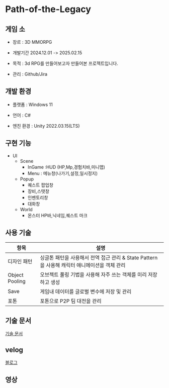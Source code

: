 # Path-of-the-Legacy

## 게임 소
- 장르 : 3D MMORPG

- 개발기간 2024.12.01 -> 2025.02.15

- 목적  : 3d RPG를 만들어보고자 만들어본 프로젝트입니다.
  
- 관리 : Github/Jira

## 개발 환경
- 플랫폼 : Windows 11

- 언어 : C#

- 엔진 환경 : Unity 2022.03.15(LTS)

## 구현 기능
* UI
  * Scene
      * InGame :HUD (HP,Mp,경험치바,미니맵)
      * Menu : 메뉴창(나가기,설정,일시정지)
  * Popup
      * 퀘스트 팝업창
      * 장비,스탯창
      * 인벤토리창
      * 대화창
  * World
      * 몬스터 HP바,닉네임,퀘스트 마크


## 사용 기술

| 항목 | 설명 |
| ------------ | ------------- |
| 디자인 패턴 | 싱글톤 패턴을 사용해서 전역 접근 관리 & State Pattern을 사용해 캐릭터 애니메이션을 객체 관리|
| Object Pooling | 오브젝트 풀링 기법을 사용해 자주 쓰는 객체를 미리 저장하고 생성 |
| Save | 게임내 데이터를 글로벌 변수에 저장 및 관리 |
| 포톤| 포톤으로 P2P 팀 대전을 관리|

## 기술 문서
[기술 문서](https://docs.google.com/presentation/d/17gUVNPHz_Csg8ZsBX49GK2CNHrIdn4ZIBZpw9Fcrn50/edit?usp=sharing)

 ## velog

[블로그](https://velog.io/@typhoon760/posts?tag=%ED%8F%AC%ED%8A%B8%ED%8F%B4%EB%A6%AC%EC%98%A4)

## 영상


